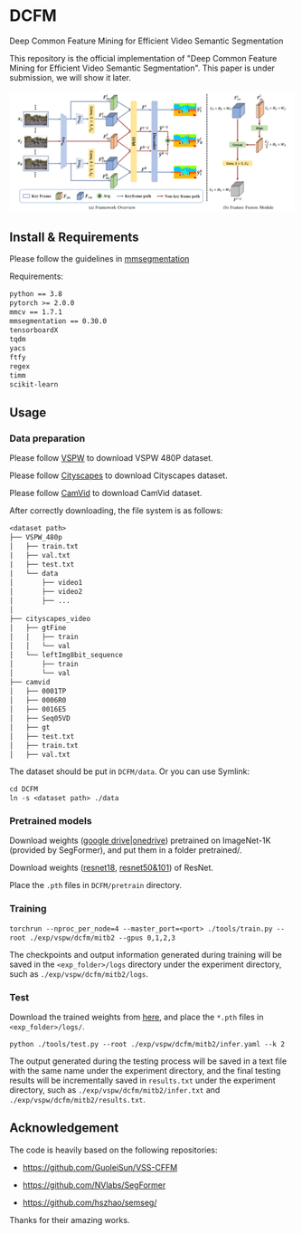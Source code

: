 # DCFM
Deep Common Feature Mining for Efficient Video Semantic Segmentation

This repository is the official implementation of "Deep Common Feature Mining for Efficient Video Semantic Segmentation".  This paper is under submission, we will show it later.

![](./resources/framework.png)

## Install & Requirements

Please follow the guidelines in [mmsegmentation](https://github.com/open-mmlab/mmsegmentation)

Requirements:
```
python == 3.8
pytorch >= 2.0.0
mmcv == 1.7.1
mmsegmentation == 0.30.0
tensorboardX
tqdm
yacs
ftfy
regex
timm
scikit-learn
```
## Usage

### Data preparation

Please follow [VSPW](https://github.com/sssdddwww2/vspw_dataset_download) to download VSPW 480P dataset.

Please follow [Cityscapes](https://www.cityscapes-dataset.com/) to download Cityscapes dataset. 

Please follow [CamVid](http://mi.eng.cam.ac.uk/research/projects/VideoRec/CamVid/) to download CamVid dataset.

After correctly downloading, the file system is as follows:
```
<dataset path>
├── VSPW_480p
│   ├── train.txt
|   ├── val.txt
|   ├── test.txt
|   └── data
│       ├── video1
│       ├── video2
│       ├── ...
│
├── cityscapes_video
│   ├── gtFine
│   │   ├── train
│   │   └── val
│   └── leftImg8bit_sequence
│       ├── train
│       └── val
├── camvid
│   ├── 0001TP
│   ├── 0006R0
│   ├── 0016E5
│   ├── Seq05VD
│   ├── gt
│   ├── test.txt
│   ├── train.txt
│   ├── val.txt
```
The dataset should be put in `DCFM/data`. Or you can use Symlink:
```
cd DCFM
ln -s <dataset path> ./data
```

### Pretrained models

Download weights ([google drive](https://drive.google.com/drive/folders/1b7bwrInTW4VLEm27YawHOAMSMikga2Ia?usp=sharing)|[onedrive](https://connecthkuhk-my.sharepoint.com/personal/xieenze_connect_hku_hk/_layouts/15/onedrive.aspx?id=%2Fpersonal%2Fxieenze%5Fconnect%5Fhku%5Fhk%2FDocuments%2Fsegformer%2Fpretrained%5Fmodels&ga=1)) pretrained on ImageNet-1K (provided by SegFormer), and put them in a folder pretrained/.

Download weights ([resnet18](https://download.pytorch.org/models/resnet18-5c106cde.pth), [resnet50&101](https://drive.google.com/drive/folders/1Hrz1wOxOZm4nIIS7UMJeL79AQrdvpj6v)) of ResNet.

Place the `.pth` files in `DCFM/pretrain` directory.

### Training
```shell
torchrun --nproc_per_node=4 --master_port=<port> ./tools/train.py --root ./exp/vspw/dcfm/mitb2 --gpus 0,1,2,3
```
The checkpoints and output information generated during training will be saved in the `<exp_folder>/logs` directory under the experiment directory, such as `./exp/vspw/dcfm/mitb2/logs`.
### Test
Download the trained weights from [here](https://drive.google.com/drive/folders/16hKVz2-QeE81CGSL40KC-EECgllwEbS9?usp=drive_link), and place the `*.pth` files in `<exp_folder>/logs/`.
```shell
python ./tools/test.py --root ./exp/vspw/dcfm/mitb2/infer.yaml --k 2
```
The output generated during the testing process will be saved in a text file with the same name under the experiment directory, and the final testing results will be incrementally saved in `results.txt` under the experiment directory, such as `./exp/vspw/dcfm/mitb2/infer.txt` and `./exp/vspw/dcfm/mitb2/results.txt`.

## Acknowledgement
The code is heavily based on the following repositories:

- https://github.com/GuoleiSun/VSS-CFFM

- https://github.com/NVlabs/SegFormer

- https://github.com/hszhao/semseg/

Thanks for their amazing works.
